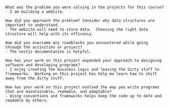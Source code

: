 
    What was the problem you were solving in the projects for this course?
    - I am building a website.

    How did you approach the problem? Consider why data structures are important to understand.
    - The website will need to store data.  Choosing the right data structure will help with its efficency.

    How did you overcome any roadblocks you encountered while going through the activities or project?
    - The nestjs documentation is helpful.

    How has your work on this project expanded your approach to designing software and developing programs?
    - I enjoy creating the business logic and leaving the dirty stuff to frameworks.  Working on this project has help me learn how to shift away from the dirty stuff.

    How has your work on this project evolved the way you write programs that are maintainable, readable, and adaptable?
    - Using conventions and frameworks helps keep the code up to date and readable by others.

